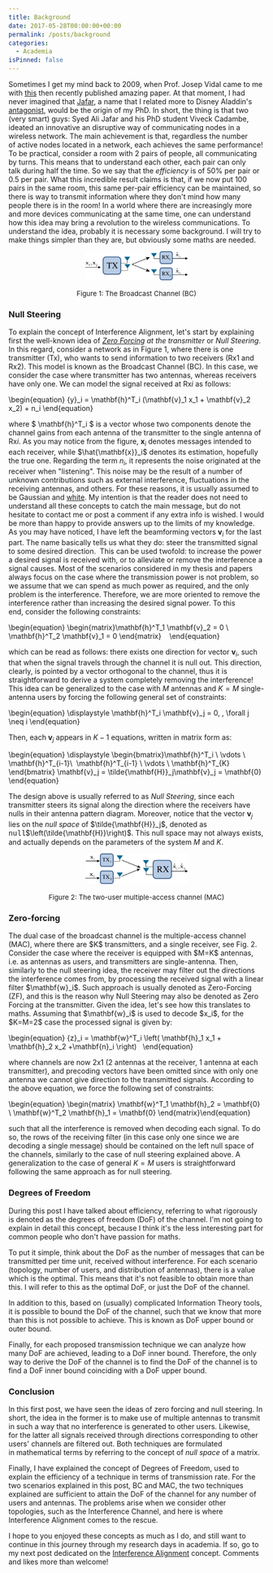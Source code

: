 ```yaml
---
title: Background
date: 2017-05-28T00:00:00+00:00
permalink: /posts/background
categories:
  - Academia
isPinned: false
---
```


<!-- <i> If latex formulas are not shown in your browser, please make sure you allow loading insecure scripts from this page. Right hand side of the address bar in chrome you will see a placeholder where this can be enabled.</i> -->

Sometimes I get my mind back to 2009, when Prof. Josep Vidal came to me with <a href="https://arxiv.org/abs/0707.0323">this</a> then recently published amazing paper. At that moment, I had never imagined that <a href="http://www.ece.uci.edu/~syed/">Jafar</a>, a name that I related more to Disney Aladdin's <a href="https://en.wikipedia.org/wiki/List_of_Disney%27s_Aladdin_characters#Jafar">antagonist</a>, would be the origin of my PhD. In short, the thing is that two (very smart) guys: Syed Ali Jafar and his PhD student Viveck Cadambe, ideated an innovative an disruptive way of communicating nodes in a wireless network.
The main achievement is that, regardless the number of active nodes located in a network, each achieves the same performance! To be practical, consider a room with 2 pairs of people, all communicating by turns. This means that to understand each other, each pair can only talk during half the time. So we say that the <em>efficiency </em>is of 50% per pair or 0.5 per pair. What this incredible result claims is that, if we now put 100 pairs in the same room, this same per-pair efficiency can be maintained, so there is way to transmit information where they don't mind how many people there is in the room!
In a world where there are increasingly more and more devices communicating at the same time, one can understand how this idea may bring a revolution to the wireless communications.
To understand the idea, probably it is necessary some background. I will try to make things simpler than they are, but obviously some maths are needed.

<div style="text-align: center">
<img src="/content/BC-300x85.png" width="40%"/>
<p> <span style="font-size: 10pt;">Figure 1: The Broadcast Channel (BC)</span> 
</div>


<h3><strong>Null Steering</strong></h3>
To explain the concept of Interference Alignment, let's start by explaining first the well-known idea of <em><a href="https://en.wikipedia.org/wiki/Zero-forcing_precoding">Zero Forcing</a> at the transmitter</em> or <em>Null Steering</em>. In this regard, consider a network as in Figure 1, where there is one transmitter (Tx), who wants to send information to two receivers (Rx1 and Rx2). This model is known as the Broadcast Channel (BC). In this case, we consider the case where transmitter has two antennas, whereas receivers have only one. We can model the signal received at Rx<em>i </em>as follows:

\begin{equation} {y}_i = \mathbf{h}^T_i (\mathbf{v}_1 x_1 + \mathbf{v}_2 x_2) + n_i  \end{equation}

where $ \mathbf{h}^T_i $ is a vector whose two components denote the channel gains from each antenna of the transmitter to the single antenna of $\text{Rx}i$. As you may notice from the figure, $\mathbf{x}_i$ denotes messages intended to each receiver, while $\hat{\mathbf{x}}_i$ denotes its estimation, hopefully the true one.
Regarding the term $n_i$, it represents the noise originated at the receiver when "listening". This noise may be the result of a number of unknown contributions such as external interference, fluctuations in the receiving antennas, and others. For these reasons, it is usually assumed to be Gaussian and <a href="https://en.wikipedia.org/wiki/White_noise">white</a>. My intention is that the reader does not need to understand all these concepts to catch the main message, but do not hesitate to contact me or post a comment if any extra info is wished. I would be more than happy to provide answers up to the limits of my knowledge.
As you may have noticed, I have left the beamforming vectors $\mathbf{v}_i$ for the last part. The name basically tells us what they do: steer the transmitted signal to some desired direction.  This can be used twofold: to increase the power a desired signal is received with, or to alleviate or remove the interference a signal causes. Most of the scenarios considered in my thesis and papers always focus on the case where the transmission power is not problem, so we assume that we can spend as much power as required, and the only problem is the interference. Therefore, we are more oriented to remove the interference rather than increasing the desired signal power. To this end, consider the following constraints:

\begin{equation} \begin{matrix}\mathbf{h}^T_1 \mathbf{v}_2 = 0 \\ \mathbf{h}^T_2 \mathbf{v}_1 = 0 \end{matrix}    \end{equation}

which can be read as follows: there exists one direction for vector $\mathbf{v}_i$, such that when the signal travels through the channel it is null out. This direction, clearly, is pointed by a vector orthogonal to the channel, thus it is straightforward to derive a system completely removing the interference!
This idea can be generalized to the case with $M$ antennas and $K=M$ single-antenna users by forcing the following general set of constraints:

\begin{equation} \displaystyle \mathbf{h}^T_i \mathbf{v}_j = 0, \, \forall j \neq i \end{equation}

Then, each $\mathbf{v}_j$ appears in $K-1$ equations, written in matrix form as:

\begin{equation} \displaystyle \begin{bmatrix}\mathbf{h}^T_i \\ \vdots \\ \mathbf{h}^T_{i-1}\\  \mathbf{h}^T_{i-1} \\ \vdots \\ \mathbf{h}^T_{K} \end{bmatrix} \mathbf{v}_j = \tilde{\mathbf{H}}_j\mathbf{v}_j = \mathbf{0} \end{equation}

The design above is usually referred to as <em>Null Steering</em>, since each transmitter steers its signal along the direction where the receivers have nulls in their antenna pattern diagram. Moreover, notice that the vector $\mathbf{v}_j$ lies on the <em>null space</em> of $\tilde{\mathbf{H}}_j$, denoted as <span style="font-family: 'courier new', courier, monospace;">null</span>$\left(\tilde{\mathbf{H}}\right)$. This null space may not always exists, and actually depends on the parameters of the system $M$ and $K$.

<div style="text-align: center">
  <img src="/content/2MAC-300x89.png" width="40%" />
  <p> <span style="font-size: 10pt;">Figure 2: The two-user multiple-access channel (MAC)</span> 
</div>

<h3><strong>Zero-forcing</strong></h3>
The dual case of the broadcast channel is the multiple-access channel (MAC), where there are $K$ transmitters, and a single receiver, see Fig. 2. Consider the case where the receiver is equipped with $M=K$ antennas, i.e. as antennas as users, and transmitters are single-antenna. Then, similarly to the null steering idea, the receiver may filter out the directions the interference comes from, by processing the received signal with a linear filter $\mathbf{w}_i$. Such approach is usually denoted as Zero-Forcing (ZF), and this is the reason why Null Steering may also be denoted as Zero Forcing at the transmitter.
Given the idea, let's see how this translates to maths. Assuming that $\mathbf{w}_i$ is used to decode $x_i$, for the $K=M=2$ case the processed signal is given by:

\begin{equation} {z}_i = \mathbf{w}^T_i \left( \mathbf{h}_1 x_1 + \mathbf{h}_2 x_2 +\mathbf{n}_i \right)   \end{equation}

where channels are now 2x1 (2 antennas at the receiver, 1 antenna at each transmitter), and precoding vectors have been omitted since with only one antenna we cannot give direction to the transmitted signals. According to the above equation, we force the following set of constraints:

\begin{equation} \begin{matrix} \mathbf{w}^T_1 \mathbf{h}_2 = \mathbf{0} \\ \mathbf{w}^T_2 \mathbf{h}_1 = \mathbf{0} \end{matrix}\end{equation}

such that all the interference is removed when decoding each signal. To do so, the rows of the receiving filter (in this case only one since we are decoding a single message) should be contained on the left null space of the channels, similarly to the case of null steering explained above. A generalization to the case of general $K=M$ users is straightforward following the same approach as for null steering.

<h3><strong>Degrees of Freedom</strong></h3>
During this post I have talked about efficiency, referring to what rigorously is denoted as the <it>degrees of freedom</it> (DoF) of the channel. I'm not going to explain in detail this concept, because I think it's the less interesting part for common people who don't have passion for maths.

To put it simple, think about the DoF as the number of messages that can be transmitted per time unit, received without interference. For each scenario (topology, number of users, and distribution of antennas), there is a value which is the optimal. This means that it's not feasible to obtain more than this. I will refer to this as the <it>optimal</it> DoF, or just the <it>DoF of the channel</it>.

In addition to this, based on (usually) complicated Information Theory tools, it is possible to bound the DoF of the channel, such that we know that more than this is not possible to achieve. This is known as DoF <it>upper bound</it> or <it>outer bound</it>.

Finally, for each proposed transmission technique we can analyze how many DoF are achieved, leading to a DoF <it>inner bound</it>. Therefore, the only way to derive the DoF of the channel is to find the DoF of the channel is to find a DoF inner bound coinciding with a DoF upper bound.

<h3><strong>Conclusion</strong></h3>
In this first post, we have seen the ideas of zero forcing and null steering. In short, the idea in the former is to make use of multiple antennas to transmit in such a way that no interference is generated to other users. Likewise, for the latter all signals received through directions corresponding to other users' channels are filtered out. Both techniques are formulated in mathematical terms by referring to the concept of <em>null space </em>of a matrix.

Finally, I have explained the concept of Degrees of Freedom, used to explain the efficiency of a technique in terms of transmission rate. For the two scenarios explained in this post, BC and MAC, the two techniques explained are sufficient to attain the DoF of the channel for any number of users and antennas. The problems arise when we consider other topologies, such as the Interference Channel, and here is where Interference Alignment comes to the rescue.

I hope to you enjoyed these concepts as much as I do, and still want to continue in this journey through my research days in academia. If so, go to my next post dedicated on the <a href="/posts/interference-alignment/">Interference Alignment</a> concept. Comments and likes more than welcome!
